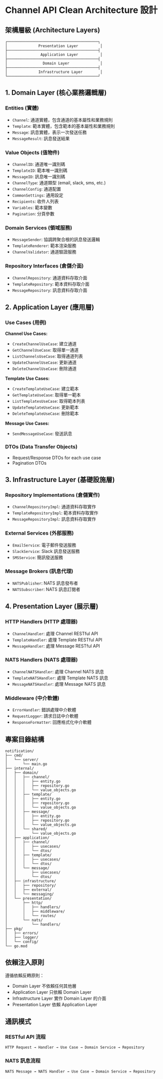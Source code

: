 # Channel API Clean Architecture 設計

## 架構層級 (Architecture Layers)

```
┌─────────────────────────────────────────┐
│              Presentation Layer          │
├─────────────────────────────────────────┤
│               Application Layer          │
├─────────────────────────────────────────┤
│                Domain Layer              │
├─────────────────────────────────────────┤
│              Infrastructure Layer        │
└─────────────────────────────────────────┘
```

## 1. Domain Layer (核心業務邏輯層)

### Entities (實體)
- `Channel`: 通道實體，包含通道的基本屬性和業務規則
- `Template`: 範本實體，包含範本的基本屬性和業務規則
- `Message`: 訊息實體，表示一次發送任務
- `MessageResult`: 訊息發送結果

### Value Objects (值物件)
- `ChannelID`: 通道唯一識別碼
- `TemplateID`: 範本唯一識別碼
- `MessageID`: 訊息唯一識別碼
- `ChannelType`: 通道類型 (email, slack, sms, etc.)
- `ChannelConfig`: 通道配置
- `CommonSettings`: 通用設定
- `Recipients`: 收件人列表
- `Variables`: 範本變數
- `Pagination`: 分頁參數

### Domain Services (領域服務)
- `MessageSender`: 協調跨聚合根的訊息發送邏輯
- `TemplateRenderer`: 範本渲染服務
- `ChannelValidator`: 通道驗證服務

### Repository Interfaces (倉儲介面)
- `ChannelRepository`: 通道資料存取介面
- `TemplateRepository`: 範本資料存取介面
- `MessageRepository`: 訊息資料存取介面

## 2. Application Layer (應用層)

### Use Cases (用例)
**Channel Use Cases:**
- `CreateChannelUseCase`: 建立通道
- `GetChannelUseCase`: 取得單一通道
- `ListChannelsUseCase`: 取得通道列表
- `UpdateChannelUseCase`: 更新通道
- `DeleteChannelUseCase`: 刪除通道

**Template Use Cases:**
- `CreateTemplateUseCase`: 建立範本
- `GetTemplateUseCase`: 取得單一範本
- `ListTemplatesUseCase`: 取得範本列表
- `UpdateTemplateUseCase`: 更新範本
- `DeleteTemplateUseCase`: 刪除範本

**Message Use Cases:**
- `SendMessageUseCase`: 發送訊息

### DTOs (Data Transfer Objects)
- Request/Response DTOs for each use case
- Pagination DTOs

## 3. Infrastructure Layer (基礎設施層)

### Repository Implementations (倉儲實作)
- `ChannelRepositoryImpl`: 通道資料存取實作
- `TemplateRepositoryImpl`: 範本資料存取實作
- `MessageRepositoryImpl`: 訊息資料存取實作

### External Services (外部服務)
- `EmailService`: 電子郵件發送服務
- `SlackService`: Slack 訊息發送服務
- `SMSService`: 簡訊發送服務

### Message Brokers (訊息代理)
- `NATSPublisher`: NATS 訊息發布者
- `NATSSubscriber`: NATS 訊息訂閱者

## 4. Presentation Layer (展示層)

### HTTP Handlers (HTTP 處理器)
- `ChannelHandler`: 處理 Channel RESTful API
- `TemplateHandler`: 處理 Template RESTful API
- `MessageHandler`: 處理 Message RESTful API

### NATS Handlers (NATS 處理器)
- `ChannelNATSHandler`: 處理 Channel NATS 訊息
- `TemplateNATSHandler`: 處理 Template NATS 訊息
- `MessageNATSHandler`: 處理 Message NATS 訊息

### Middleware (中介軟體)
- `ErrorHandler`: 錯誤處理中介軟體
- `RequestLogger`: 請求日誌中介軟體
- `ResponseFormatter`: 回應格式化中介軟體

## 專案目錄結構

```
notification/
├── cmd/
│   └── server/
│       └── main.go
├── internal/
│   ├── domain/
│   │   ├── channel/
│   │   │   ├── entity.go
│   │   │   ├── repository.go
│   │   │   └── value_objects.go
│   │   ├── template/
│   │   │   ├── entity.go
│   │   │   ├── repository.go
│   │   │   └── value_objects.go
│   │   ├── message/
│   │   │   ├── entity.go
│   │   │   ├── repository.go
│   │   │   └── value_objects.go
│   │   └── shared/
│   │       └── value_objects.go
│   ├── application/
│   │   ├── channel/
│   │   │   ├── usecases/
│   │   │   └── dtos/
│   │   ├── template/
│   │   │   ├── usecases/
│   │   │   └── dtos/
│   │   └── message/
│   │       ├── usecases/
│   │       └── dtos/
│   ├── infrastructure/
│   │   ├── repository/
│   │   ├── external/
│   │   └── messaging/
│   └── presentation/
│       ├── http/
│       │   ├── handlers/
│       │   ├── middleware/
│       │   └── routes/
│       └── nats/
│           └── handlers/
├── pkg/
│   ├── errors/
│   ├── logger/
│   └── config/
└── go.mod
```

## 依賴注入原則

遵循依賴反轉原則：
- Domain Layer 不依賴任何其他層
- Application Layer 只依賴 Domain Layer
- Infrastructure Layer 實作 Domain Layer 的介面
- Presentation Layer 依賴 Application Layer

## 通訊模式

### RESTful API 流程
```
HTTP Request → Handler → Use Case → Domain Service → Repository
```

### NATS 訊息流程
```
NATS Message → NATS Handler → Use Case → Domain Service → Repository
```